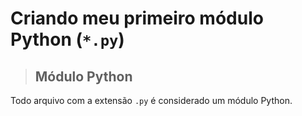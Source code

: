 #

# Criando meu primeiro módulo Python (`*.py`)

> ## **Módulo Python**

Todo arquivo com a extensão `.py` é considerado um módulo Python.
